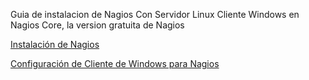 Guia de instalacion de Nagios
Con Servidor Linux
Cliente Windows en Nagios Core, la version gratuita de Nagios

[Instalación de Nagios](./Instalación.md)

[Configuración de Cliente de Windows para Nagios](./ClienteWindows.md)
